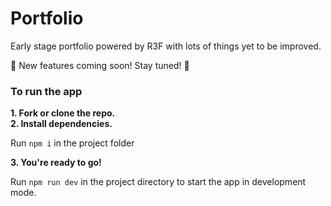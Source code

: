 # Portfolio

Early stage portfolio powered by R3F with lots of things yet to be improved. <br />

🚀 New features coming soon! Stay tuned! 🚀

### To run the app
 
**1. Fork or clone the repo.** <br />
**2. Install dependencies.**

  Run ```npm i``` in the project folder
  
**3. You're ready to go!**

  Run ```npm run dev``` in the project directory to start the app in development mode.<br />



